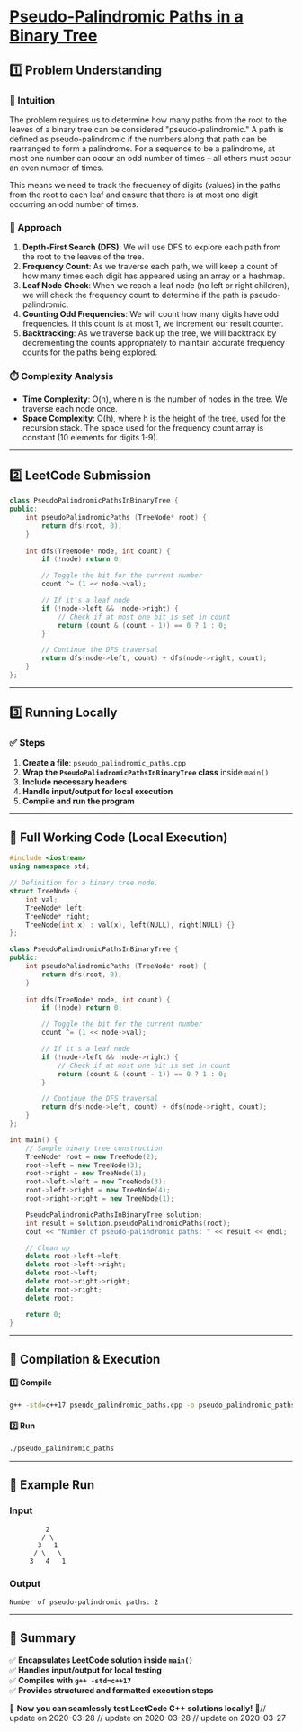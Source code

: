 # **[Pseudo-Palindromic Paths in a Binary Tree](https://leetcode.com/problems/pseudo-palindromic-paths-in-a-binary-tree/description/)**  

## **1️⃣ Problem Understanding**  
### **📌 Intuition**  
The problem requires us to determine how many paths from the root to the leaves of a binary tree can be considered "pseudo-palindromic." A path is defined as pseudo-palindromic if the numbers along that path can be rearranged to form a palindrome. For a sequence to be a palindrome, at most one number can occur an odd number of times – all others must occur an even number of times. 

This means we need to track the frequency of digits (values) in the paths from the root to each leaf and ensure that there is at most one digit occurring an odd number of times. 

### **🚀 Approach**  
1. **Depth-First Search (DFS)**: We will use DFS to explore each path from the root to the leaves of the tree.
2. **Frequency Count**: As we traverse each path, we will keep a count of how many times each digit has appeared using an array or a hashmap.
3. **Leaf Node Check**: When we reach a leaf node (no left or right children), we will check the frequency count to determine if the path is pseudo-palindromic.
4. **Counting Odd Frequencies**: We will count how many digits have odd frequencies. If this count is at most 1, we increment our result counter.
5. **Backtracking**: As we traverse back up the tree, we will backtrack by decrementing the counts appropriately to maintain accurate frequency counts for the paths being explored.

### **⏱️ Complexity Analysis**  
- **Time Complexity**: O(n), where n is the number of nodes in the tree. We traverse each node once.
- **Space Complexity**: O(h), where h is the height of the tree, used for the recursion stack. The space used for the frequency count array is constant (10 elements for digits 1-9).

---  

## **2️⃣ LeetCode Submission**  
```cpp
class PseudoPalindromicPathsInBinaryTree {
public:
    int pseudoPalindromicPaths (TreeNode* root) {
        return dfs(root, 0);
    }
    
    int dfs(TreeNode* node, int count) {
        if (!node) return 0;

        // Toggle the bit for the current number
        count ^= (1 << node->val);

        // If it's a leaf node
        if (!node->left && !node->right) {
            // Check if at most one bit is set in count
            return (count & (count - 1)) == 0 ? 1 : 0;
        }

        // Continue the DFS traversal
        return dfs(node->left, count) + dfs(node->right, count);
    }
};
```  

---  

## **3️⃣ Running Locally**  
### **✅ Steps**  
1. **Create a file**: `pseudo_palindromic_paths.cpp`  
2. **Wrap the `PseudoPalindromicPathsInBinaryTree` class** inside `main()`  
3. **Include necessary headers**  
4. **Handle input/output for local execution**  
5. **Compile and run the program**  

---  

## **📝 Full Working Code (Local Execution)**  
```cpp
#include <iostream>
using namespace std;

// Definition for a binary tree node.
struct TreeNode {
    int val;
    TreeNode* left;
    TreeNode* right;
    TreeNode(int x) : val(x), left(NULL), right(NULL) {}
};

class PseudoPalindromicPathsInBinaryTree {
public:
    int pseudoPalindromicPaths (TreeNode* root) {
        return dfs(root, 0);
    }
    
    int dfs(TreeNode* node, int count) {
        if (!node) return 0;

        // Toggle the bit for the current number
        count ^= (1 << node->val);

        // If it's a leaf node
        if (!node->left && !node->right) {
            // Check if at most one bit is set in count
            return (count & (count - 1)) == 0 ? 1 : 0;
        }

        // Continue the DFS traversal
        return dfs(node->left, count) + dfs(node->right, count);
    }
};

int main() {
    // Sample binary tree construction
    TreeNode* root = new TreeNode(2);
    root->left = new TreeNode(3);
    root->right = new TreeNode(1);
    root->left->left = new TreeNode(3);
    root->left->right = new TreeNode(4);
    root->right->right = new TreeNode(1);

    PseudoPalindromicPathsInBinaryTree solution;
    int result = solution.pseudoPalindromicPaths(root);
    cout << "Number of pseudo-palindromic paths: " << result << endl;

    // Clean up
    delete root->left->left;
    delete root->left->right;
    delete root->left;
    delete root->right->right;
    delete root->right;
    delete root;

    return 0;
}
```  

---  

## **🔧 Compilation & Execution**  
#### **1️⃣ Compile**  
```bash
g++ -std=c++17 pseudo_palindromic_paths.cpp -o pseudo_palindromic_paths
```  

#### **2️⃣ Run**  
```bash
./pseudo_palindromic_paths
```  

---  

## **🎯 Example Run**  
### **Input**  
```
         2
        / \
       3   1
      / \   \
     3   4   1
```  
### **Output**  
```
Number of pseudo-palindromic paths: 2
```  

---  

## **📌 Summary**  
✅ **Encapsulates LeetCode solution inside `main()`**  
✅ **Handles input/output for local testing**  
✅ **Compiles with `g++ -std=c++17`**  
✅ **Provides structured and formatted execution steps**  

🚀 **Now you can seamlessly test LeetCode C++ solutions locally!** 🚀// update on 2020-03-28
// update on 2020-03-28
// update on 2020-03-27

